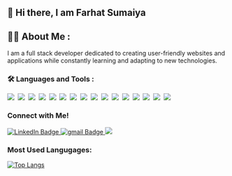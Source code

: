 ## 👋 Hi there, I am Farhat Sumaiya

## :woman_technologist: About Me :


I am a full stack developer dedicated to creating user-friendly websites and applications while constantly learning and adapting to new technologies.




### :hammer_and_wrench: Languages and Tools :
<div id="badges">
  
  <img src="https://img.shields.io/badge/AWS-%23FF9900.svg?style=for-the-badge&logo=amazon-aws&logoColor=white">&nbsp;
  <img src="https://img.shields.io/badge/Render-%46E3B7.svg?style=for-the-badge&logo=render&logoColor=white"/>&nbsp;
  <img src="https://img.shields.io/badge/Visual%20Studio%20Code-0078d7.svg?style=for-the-badge&logo=visual-studio-code&logoColor=white"/>&nbsp;
  <img src="https://img.shields.io/badge/css3-%231572B6.svg?style=for-the-badge&logo=css3&logoColor=white"/>&nbsp;
  <img src="https://img.shields.io/badge/html5-%23E34F26.svg?style=for-the-badge&logo=html5&logoColor=white"/>&nbsp;
  <img src="https://img.shields.io/badge/javascript-%23323330.svg?style=for-the-badge&logo=javascript&logoColor=%23F7DF1E"/>&nbsp;
  <img src="https://img.shields.io/badge/ruby-%23CC342D.svg?style=for-the-badge&logo=ruby&logoColor=white"/>&nbsp;
   <img src="https://img.shields.io/badge/Postman-FF6C37?style=for-the-badge&logo=postman&logoColor=white"/>&nbsp;
   <img src="https://img.shields.io/badge/github-%23121011.svg?style=for-the-badge&logo=github&logoColor=white"/>&nbsp;
   <img src="https://img.shields.io/badge/node.js-6DA55F?style=for-the-badge&logo=node.js&logoColor=white"/>&nbsp;
   <img src="https://img.shields.io/badge/express.js-%23404d59.svg?style=for-the-badge&logo=express&logoColor=%2361DAFB"/>&nbsp;
   <img src="https://img.shields.io/badge/MongoDB-%234ea94b.svg?style=for-the-badge&logo=mongodb&logoColor=white"/>&nbsp;
   <img src="https://img.shields.io/badge/mysql-%2300f.svg?style=for-the-badge&logo=mysql&logoColor=white"/>&nbsp;
  <img src="https://img.shields.io/badge/bootstrap-%238511FA.svg?style=for-the-badge&logo=bootstrap&logoColor=white"/>&nbsp;
  <img src="https://img.shields.io/badge/react-%2320232a.svg?style=for-the-badge&logo=react&logoColor=%2361DAFB"/>&nbsp;
    <img src="https://img.shields.io/badge/redux-%23593d88.svg?style=for-the-badge&logo=redux&logoColor=white"/>&nbsp;
</div>

### Connect with Me!

<div id="badges">
  <a href="[your-linkedin-URL](https://www.linkedin.com/in/farhat-sumaiya-4704b11a3/)">
    <img src="https://img.shields.io/badge/LinkedIn-blue?style=for-the-badge&logo=linkedin&logoColor=white" alt="LinkedIn Badge"/>
  </a>
    <a href="farhat.sumaiya@gmail.com">
    <img src="https://img.shields.io/badge/Gmail-red?style=for-the-badge&logo=gmail&logoColor=white" alt="gmail Badge"/>
  </a>
  <a href="https://farhatt18.github.io/Portfolio/">
    <img src="https://img.shields.io/badge/Portfolio-%23000000.svg?style=for-the-badge&logo=firefox&logoColor=#FF7139"/>
  </a>
</div>

### Most Used Langugages: 

[![Top Langs](https://github-readme-stats.vercel.app/api/top-langs/?username=farhatt18)](https://github.com/farhatt18/github-readme-stats)



